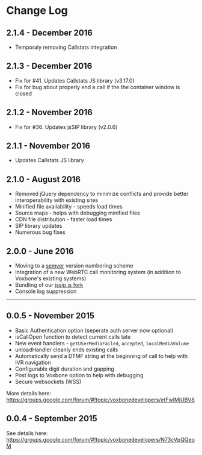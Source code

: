 # Change Log

## 2.1.4 - December 2016
* Temporaly removing Callstats integration

## 2.1.3 - December 2016
* Fix for #41. Updates Callstats JS library (v3.17.0)
* Fix for bug about properly end a call if the the container window is closed

## 2.1.2 - November 2016
* Fix for #36. Updates jsSIP library (v2.0.6)

## 2.1.1 - November 2016
* Updates Callstats JS library

## 2.1.0 - August 2016
* Removed jQuery dependency to minimize conflicts and provide better interoperability with existing sites
* Minified file availability - speeds load times
* Source maps - helps with debugging minified files
* CDN file distribution - faster load times
* SIP library updates
* Numerous bug fixes

## 2.0.0 - June 2016
* Moving to a [semver](semver.org) version numbering scheme
* Integration of a new WebRTC call monitoring system (in addition to Voxbone's existing systems)
* Bundling of our [jssip.js fork](https://github.com/voxbone/JsSIP)
* Console log suppression

------------------

## 0.0.5 - November 2015

* Basic Authentication option (seperate auth server now optional)
* isCallOpen function to detect current calls tate
* New event handlers - `getUSerMediaFailed`, `accepted`, `localMediaVolume`
* unloadHandler cleanly ends existing calls
* Automatically send a DTMF string at the beginning of call to help with IVR navigation
* Configurable digit duration and gapping
* Post logs to Voxbone option to help with debugging
* Secure websockets (WSS)

More details here: https://groups.google.com/forum/#!topic/voxbonedevelopers/etFwIMjUBV8


## 0.0.4 - September 2015

See details here: https://groups.google.com/forum/#!topic/voxbonedevelopers/N73cVpQQeoM
